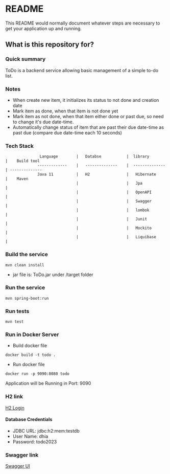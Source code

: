 # README #

This README would normally document whatever steps are necessary to get your application up and running.

## What is this repository for? ##

### Quick summary
ToDo is a backend service allowing basic management of a simple to-do list.

### Notes
* When create new item, it initializes its status to not done and creation date
* Mark item as done, when that item is not done yet
* Mark item as not done, when that item either done or past due, so need to change  it's due date-time.
* Automatically change status of item that are past their due date-time as past due (compare due date-time each 10 
  seconds)

### Tech Stack ###


                   Language        |   Databse           |  library           |    Build tool
                  -------------    |   --------------    |  --------------    | --------------
                  Java 11          |   H2                |   Hibernate        |    Maven
                                   |                     |   Jpa              | 
                                   |                     |   OpenAPI          | 
                                   |                     |   Swagger          | 
                                   |                     |   lombok           | 
                                   |                     |   Junit            |
                                   |                     |   Mockito          |           
                                   |                     |   Liquibase        |
### Build the service  ###
```
mvn clean install
```
* jar file is: ToDo.jar under /target folder
### Run the service  ###
```
mvn spring-boot:run
```

### Run tests  ###
```
mvn test
```

### Run in Docker Server  ###
* Build docker file
```
docker build -t todo .
```
* Run docker file
```
docker run -p 9090:8080 todo 
```
Application will be Running in Port: 9090

### H2 link

[H2 Login](http://localhost:8080/h2-console)
#### Database Credentials
* JDBC URL: jdbc:h2:mem:testdb
* User Name: dhia
* Password: todo2023

### Swagger link

[Swagger UI](http://localhost:8080/swagger-ui/index.html#/)









